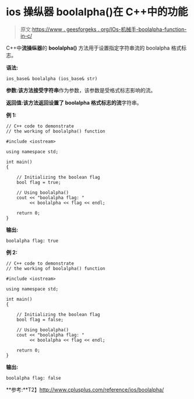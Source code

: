 # ios 操纵器 boolalpha()在 C++中的功能

> 原文:[https://www . geesforgeks . org/IOs-机械手-boolalpha-function-in-c/](https://www.geeksforgeeks.org/ios-manipulators-boolalpha-function-in-c/)

C++中**流操纵器**的 **boolalpha()** 方法用于设置指定字符串流的 boolalpha 格式标志。

**语法:**

```
ios_base& boolalpha (ios_base& str)

```

**参数:**该方法接受**字符串**作为参数，该参数是受格式标志影响的流。

**返回值:**该方法返回设置了 boolalpha 格式标志的**流**字符串。

**例 1:**

```
// C++ code to demonstrate
// the working of boolalpha() function

#include <iostream>

using namespace std;

int main()
{

    // Initializing the boolean flag
    bool flag = true;

    // Using boolalpha()
    cout << "boolalpha flag: "
         << boolalpha << flag << endl;

    return 0;
}
```

**输出:**

```
boolalpha flag: true

```

**例 2:**

```
// C++ code to demonstrate
// the working of boolalpha() function

#include <iostream>

using namespace std;

int main()
{

    // Initializing the boolean flag
    bool flag = false;

    // Using boolalpha()
    cout << "boolalpha flag: "
         << boolalpha << flag << endl;

    return 0;
}
```

**输出:**

```
boolalpha flag: false

```

**参考:**T2】http://www.cplusplus.com/reference/ios/boolalpha/